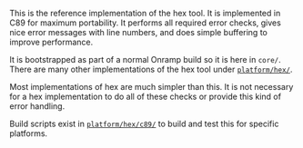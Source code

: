 This is the reference implementation of the hex tool. It is implemented in C89 for maximum portability. It performs all required error checks, gives nice error messages with line numbers, and does simple buffering to improve performance.

It is bootstrapped as part of a normal Onramp build so it is here in `core/`. There are many other implementations of the hex tool under [`platform/hex/`](../../../platform/hex/).

Most implementations of hex are much simpler than this. It is not necessary for a hex implementation to do all of these checks or provide this kind of error handling.

Build scripts exist in [`platform/hex/c89/`](../../../platform/hex/c89/) to build and test this for specific platforms.
